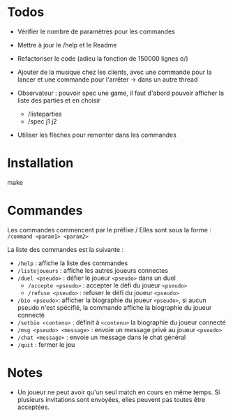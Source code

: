 
# Todos
- Vérifier le nombre de paramètres pour les commandes

- Mettre à jour le /help et le Readme

- Refactoriser le code (adieu la fonction de 150000 lignes o/)

- Ajouter de la musique chez les clients, avec une commande pour la lancer et une commande pour l'arrêter -> dans un autre thread

- Observateur : pouvoir spec une game, il faut d'abord pouvoir afficher la liste des parties et en choisir
    - /listeparties
    - /spec j1 j2

- Utiliser les flèches pour remonter dans les commandes


# Installation

make

# Commandes
Les commandes commencent par le préfixe /
Elles sont sous la forme :
`/command <param1> <param2>`


La liste des commandes est la suivante :
- `/help` : affiche la liste des commandes
- `/listejoueurs` : affiche les autres joueurs connectes
- `/duel <pseudo>` : défier le joueur `<pseudo>` dans un duel
    - `/accepte <pseudo>` : accepter le défi du joueur `<pseudo>`
    - `/refuse <pseudo>` : refuser le défi du joueur `<pseudo>`
- `/bio <pseudo>`: afficher la biographie du joueur `<pseudo>`, si aucun pseudo n'est spécifié, la commande affiche la biographie du joueur connecté
- `/setbio <contenu>` : définit à `<contenu>` la biographie du joueur connecté
- `/msg <pseudo> <message>` : envoie un message privé au joueur `<pseudo>` 
- `/chat <message>` : envoie un message dans le chat général
- `/quit` : fermer le jeu

# Notes
- Un joueur ne peut avoir qu'un seul match en cours en même temps. Si plusieurs invitations sont envoyées, elles peuvent pas toutes être acceptées.